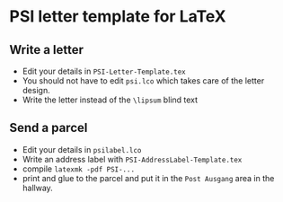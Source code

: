 # PSI letter template for LaTeX

## Write a letter
* Edit your details in `PSI-Letter-Template.tex`
* You should not have to edit `psi.lco` which takes care of the letter design.
* Write the letter instead of the `\lipsum` blind text

## Send a parcel
* Edit your details in `psilabel.lco`
* Write an address label with `PSI-AddressLabel-Template.tex`
* compile `latexmk -pdf PSI-...`
* print and glue to the parcel and put it in the `Post Ausgang` area in the hallway.
